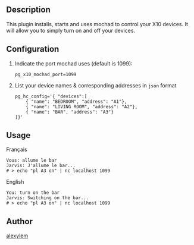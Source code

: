 <!---
IMPORTANT
=========
This README.md is displayed in the WebStore as well as within Jarvis app
Please do not change the structure of this file
Fill-in Description, Usage & Author sections
Make sure to rename the [en] folder into the language code your plugin is written in (ex: fr, es, de, it...)
For multi-language plugin:
- clone the language directory and translate commands/functions.sh
- optionally write the Description / Usage sections in several languages
-->
## Description
This plugin installs, starts and uses mochad to control your X10 devices.
It will allow you to simply turn on and off your devices.

## Configuration

1. Indicate the port mochad uses (default is 1099):
   
   ```
   pg_x10_mochad_port=1099
   ```
   
2. List your device names & corresponding addresses in `json` format
   
   ```
   pg_hc_config='{ "devices":[
       { "name": "BEDROOM", "address": "A1"},
       { "name": "LIVING ROOM", "address": "A2"},
       { "name": "BAR", "address": "A3"}
   ]}'
   ```

## Usage
    
   Français
    
   ```
   Vous: allume le bar
   Jarvis: J'allume le bar...
   # > echo "pl A3 on" | nc localhost 1099
   ```
    
   English
    
   ```
   You: turn on the bar
   Jarvis: Switching on the bar...
   # > echo "pl A3 on" | nc localhost 1099
   ```

## Author
[alexylem](https://github.com/alexylem)
